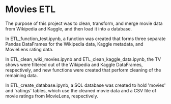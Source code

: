 # Movies ETL
 
The purpose of this project was to clean, transform, and merge movie data from Wikipedia and Kaggle, and then load it into a database.

In ETL_function_test.ipynb, a function was created that forms three separate Pandas DataFrames for the Wikipedia data, Kaggle metadata, and MovieLens rating data.

In ETL_clean_wiki_movies.ipynb and ETL_clean_kaggle_data.ipynb, the TV shows were filtered out of the Wikipedia and Kaggle DataFrames, respectively, and new functions were created that perform cleaning of the remaining data.

In ETL_create_database.ipynb, a SQL database was created to hold 'movies' and 'ratings' tables, which use the cleaned movie data and a CSV file of movie ratings from MovieLens, respectively.